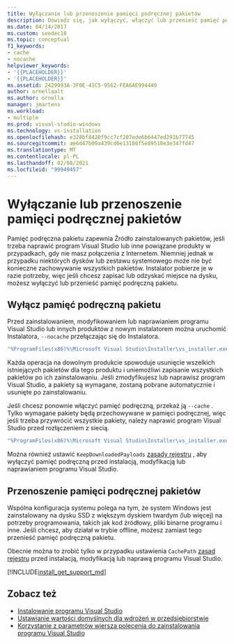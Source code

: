 ```yaml
---
title: Wyłączanie lub przenoszenie pamięci podręcznej pakietów
description: Dowiedz się, jak wyłączyć, włączyć lub przenieść pamięć podręczną pakietów dla wdrożeń programu Visual Studio.
ms.date: 04/14/2017
ms.custom: seodec18
ms.topic: conceptual
f1_keywords:
- cache
- nocache
helpviewer_keywords:
- '{{PLACEHOLDER}}'
- '{{PLACEHOLDER}}'
ms.assetid: 2429993A-3F0E-41C5-9562-FEA6AE994440
author: ornellaalt
ms.author: ornella
manager: jmartens
ms.workload:
- multiple
ms.prod: visual-studio-windows
ms.technology: vs-installation
ms.openlocfilehash: e328bf8420f9cc7cf207ede6b6447ed291b77745
ms.sourcegitcommit: ae6d47b09a439cd0e13180f5e89510e3e347fd47
ms.translationtype: MT
ms.contentlocale: pl-PL
ms.lasthandoff: 02/08/2021
ms.locfileid: "99949457"
---
```

# <a name="disable-or-move-the-package-cache"></a>Wyłączanie lub przenoszenie pamięci podręcznej pakietów

Pamięć podręczna pakietu zapewnia Źródło zainstalowanych pakietów, jeśli trzeba naprawić program Visual Studio lub inne powiązane produkty w przypadkach, gdy nie masz połączenia z Internetem. Niemniej jednak w przypadku niektórych dysków lub zestawu systemowego może nie być konieczne zachowywanie wszystkich pakietów.
Instalator pobierze je w razie potrzeby, więc jeśli chcesz zapisać lub odzyskać miejsce na dysku, możesz wyłączyć lub przenieść pamięć podręczną pakietu.

## <a name="disable-the-package-cache"></a>Wyłącz pamięć podręczną pakietu

Przed zainstalowaniem, modyfikowaniem lub naprawianiem programu Visual Studio lub innych produktów z nowym instalatorem można uruchomić Instalatora, `--nocache` przełączając się do Instalatora.

```cmd
"%ProgramFiles(x86)%\Microsoft Visual Studio\Installer\vs_installer.exe" --nocache
```

Każda operacja na dowolnym produkcie spowoduje usunięcie wszelkich istniejących pakietów dla tego produktu i uniemożliwi zapisanie wszystkich pakietów po ich zainstalowaniu. Jeśli zmodyfikujesz lub naprawisz program Visual Studio, a pakiety są wymagane, zostaną pobrane automatycznie i usunięte po zainstalowaniu.

Jeśli chcesz ponownie włączyć pamięć podręczną, przekaż ją `--cache` . Tylko wymagane pakiety będą przechowywane w pamięci podręcznej, więc jeśli trzeba przywrócić wszystkie pakiety, należy naprawić program Visual Studio przed rozłączeniem z siecią.

```cmd
"%ProgramFiles(x86)%\Microsoft Visual Studio\Installer\vs_installer.exe" repair --passive --norestart --cache
```

Można również ustawić `KeepDownloadedPayloads` [zasady rejestru](set-defaults-for-enterprise-deployments.md) , aby wyłączyć pamięć podręczną przed instalacją, modyfikacją lub naprawianiem programu Visual Studio.

## <a name="move-the-package-cache"></a>Przenoszenie pamięci podręcznej pakietów

Wspólna konfiguracja systemu polega na tym, że system Windows jest zainstalowany na dysku SSD z większym dyskiem twardym (lub więcej) na potrzeby programowania, takich jak kod źródłowy, pliki binarne programu i inne. Jeśli chcesz, aby działał w trybie offline, możesz zamiast tego przenieść pamięć podręczną pakietu.

Obecnie można to zrobić tylko w przypadku ustawienia `CachePath` [zasad rejestru](set-defaults-for-enterprise-deployments.md) przed instalacją, modyfikacją lub naprawą programu Visual Studio.

[!INCLUDE[install_get_support_md](includes/install_get_support_md.md)]

## <a name="see-also"></a>Zobacz też

* [Instalowanie programu Visual Studio](install-visual-studio.md)
* [Ustawianie wartości domyślnych dla wdrożeń w przedsiębiorstwie](set-defaults-for-enterprise-deployments.md)
* [Korzystanie z parametrów wiersza polecenia do zainstalowania programu Visual Studio](use-command-line-parameters-to-install-visual-studio.md)
